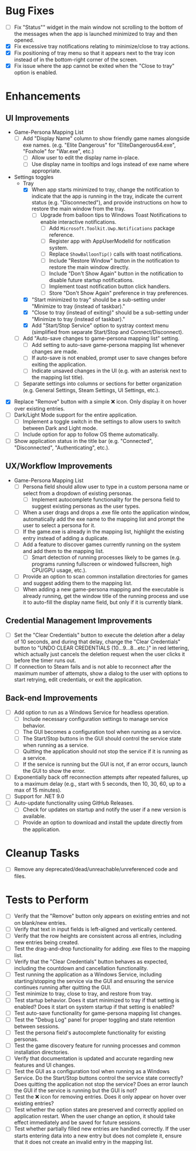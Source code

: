 # Bug Fixes

- [ ] Fix "Status"" widget in the main window not scrolling to the bottom of the messages when the app is launched minimized to tray and then opened.
- [x] Fix excessive tray notifications relating to minimize/close to tray actions.
- [x] Fix positioning of tray menu so that it appears next to the tray icon instead of in the bottom-right corner of the screen.
- [x] Fix issue where the app cannot be exited when the "Close to tray" option is enabled.

# Enhancements

## UI Improvements

- Game-Persona Mapping List
  - [ ] Add "Display Name" column to show friendly game names alongside exe names. (e.g. "Elite Dangerous" for "EliteDangerous64.exe", "Foxhole" for "War.exe", etc.)
    - [ ] Allow user to edit the display name in-place.
    - [ ] Use display name in tooltips and logs instead of exe name where appropriate.
- Settings toggles
  - Tray
    - [x] When app starts minimized to tray, change the notification to indicate that the app is running in the tray, indicate the current status (e.g. "Disconnected"), and provide instructions on how to restore the main window from the tray.
      - [ ] Upgrade from balloon tips to Windows Toast Notifications to enable interactive notifications.
        - [ ] Add `Microsoft.Toolkit.Uwp.Notifications` package reference.
        - [ ] Register app with AppUserModelId for notification system.
        - [ ] Replace `ShowBalloonTip()` calls with toast notifications.
        - [ ] Include "Restore Window" button in the notification to restore the main window directly.
        - [ ] Include "Don't Show Again" button in the notification to disable future startup notifications.
        - [ ] Implement toast notification button click handlers.
        - [ ] Store "Don't Show Again" preference in tray preferences.
    - [x] "Start minimized to tray" should be a sub-setting under "Minimize to tray (instead of taskbar)."
    - [x] "Close to tray (instead of exiting)" should be a sub-setting under "Minimize to tray (instead of taskbar)."
    - [x] Add "Start/Stop Service" option to systray context menu (simplified from separate Start/Stop and Connect/Disconnect).
  - [ ] Add "Auto-save changes to game-persona mapping list" setting.
    - [ ] Add setting to auto-save game-persona mapping list whenever changes are made.
    - [ ] If auto-save is not enabled, prompt user to save changes before exiting the application.
    - [ ] Indicate unsaved changes in the UI (e.g. with an asterisk next to the mapping list title).
  - [ ] Separate settings into columns or sections for better organization (e.g. General Settings, Steam Settings, UI Settings, etc.).
- [x] Replace "Remove" button with a simple ❌ icon. Only display it on hover over existing entries.
- [ ] Dark/Light Mode support for the entire application.
  - [ ] Implement a toggle switch in the settings to allow users to switch between Dark and Light mode.
  - [ ] Include option for app to follow OS theme automatically.
- [ ] Show application status in the title bar (e.g. "Connected", "Disconnected", "Authenticating", etc.).

## UX/Workflow Improvements

- Game-Persona Mapping List
  - [ ] Persona field should allow user to type in a custom persona name or select from a dropdown of existing personas.
    - [ ] Implement autocomplete functionality for the persona field to suggest existing personas as the user types.
  - [ ] When a user drags and drops a .exe file onto the application window, automatically add the exe name to the mapping list and prompt the user to select a persona for it.
  - [ ] If the game.exe is already in the mapping list, highlight the existing entry instead of adding a duplicate.
  - [ ] Add a feature to discover games currently running on the system and add them to the mapping list.
    - [ ] Smart detection of running processes likely to be games (e.g. programs running fullscreen or windowed fullscreen, high CPU/GPU usage, etc.).
  - [ ] Provide an option to scan common installation directories for games and suggest adding them to the mapping list.
  - [ ] When adding a new game-persona mapping and the executable is already running, get the window title of the running process and use it to auto-fill the display name field, but only if it is currently blank.

## Credential Management Improvements

- [ ] Set the "Clear Credentials" button to execute the deletion after a delay of 10 seconds, and during that delay, change the "Clear Credentials" button to "UNDO CLEAR CREDENTIALS (10...9...8...etc.)" in red lettering, which actually just cancels the deletion request when the user clicks it before the timer runs out.
- [ ] If connection to Steam fails and is not able to reconnect after the maximum number of attempts, show a dialog to the user with options to start retrying, edit credentials, or exit the application.

## Back-end Improvements

- [ ] Add option to run as a Windows Service for headless operation.
  - [ ] Include necessary configuration settings to manage service behavior.
  - [ ] The GUI becomes a configuration tool when running as a service.
  - [ ] The Start/Stop buttons in the GUI should control the service state when running as a service.
  - [ ] Quitting the application should not stop the service if it is running as a service.
  - [ ] If the service is running but the GUI is not, if an error occurs, launch the GUI to show the error.
- [ ] Exponentially back off reconnection attempts after repeated failures, up to a maximum delay (e.g., start with 5 seconds, then 10, 30, 60, up to a max of 15 minutes).
- [ ] Support for .NET 9.0
- [ ] Auto-update functionality using GitHub Releases.
  - [ ] Check for updates on startup and notify the user if a new version is available.
  - [ ] Provide an option to download and install the update directly from the application.

# Cleanup Tasks

- [ ] Remove any deprecated/dead/unreachable/unreferenced code and files.

# Tests to Perform

- [ ] Verify that the "Remove" button only appears on existing entries and not on blank/new entries.
- [ ] Verify that text in input fields is left-aligned and vertically centered.
- [ ] Verify that the row heights are consistent across all entries, including new entries being created.
- [ ] Test the drag-and-drop functionality for adding .exe files to the mapping list.
- [ ] Verify that the "Clear Credentials" button behaves as expected, including the countdown and cancellation functionality.
- [ ] Test running the application as a Windows Service, including starting/stopping the service via the GUI and ensuring the service continues running after quitting the GUI.
- [ ] Test minimize to tray, close to tray, and restore from tray.
- [ ] Test startup behavior. Does it start minimized to tray if that setting is enabled? Does it start on system startup if that setting is enabled?
- [ ] Test auto-save functionality for game-persona mapping list changes.
- [ ] Test the "Debug Log" panel for proper toggling and state retention between sessions.
- [ ] Test the persona field's autocomplete functionality for existing personas.
- [ ] Test the game discovery feature for running processes and common installation directories.
- [ ] Verify that documentation is updated and accurate regarding new features and UI changes.
- [ ] Test the GUI as a configuration tool when running as a Windows Service. Do the Start/Stop buttons control the service state correctly? Does quitting the application not stop the service? Does an error launch the GUI if the service is running but the GUI is not?
- [ ] Test the ❌ icon for removing entries. Does it only appear on hover over existing entries?
- [ ] Test whether the option states are preserved and correctly applied on application restart. When the user change an option, it should take effect immediately and be saved for future sessions.
- [ ] Test whether partially filled new entries are handled correctly. If the user starts entering data into a new entry but does not complete it, ensure that it does not create an invalid entry in the mapping list.
